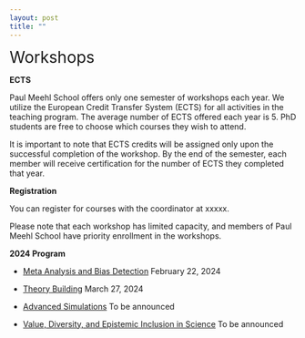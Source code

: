 ```yaml
---
layout: post
title: ""
---
```

<span style="font-size:2em;">Workshops</span>

**ECTS**

Paul Meehl School offers only one semester of workshops each year. We utilize the European Credit Transfer System (ECTS) for all activities in the teaching program. The average number of ECTS offered each year is 5. PhD students are free to choose which courses they wish to attend.

It is important to note that ECTS credits will be assigned only upon the successful completion of the workshop. By the end of the semester, each member will receive certification for the number of ECTS they completed that year.

**Registration**

You can register for courses with the coordinator at xxxxx. 

Please note that each workshop has limited capacity, and members of Paul Meehl School have priority enrollment in the workshops.

**2024 Program**

- [Meta Analysis and Bias Detection](metaanalysis.md) February 22, 2024
  
- [Theory Building](theory.md) March 27, 2024
  
- [Advanced Simulations](simulation.md) To be announced
  
- [Value, Diversity, and Epistemic Inclusion in Science](epistemic.md) To be announced
